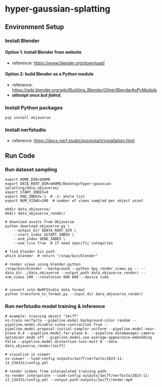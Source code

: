 # hyper-gaussian-splatting

## Environment Setup

### Install Blender

#### Option 1: install Blender from website
- reference: https://www.blender.org/download/

#### Option 2: build Blender as a Python module 
- reference: https://wiki.blender.org/wiki/Building_Blender/Other/BlenderAsPyModule
- ***attempt once but failed.***

### Install Python packages
```
pip install objaverse
```
### Install nerfstudio
- reference: https://docs.nerf.studio/quickstart/installation.html

## Run Code

### Run dataset sampling
```
export HOME_DIR=$HOME
export DATA_ROOT_DIR=$HOME/Desktop/hyper-gaussian-splatting/data_objaverse/
export START_INDEX=0
export END_INDEX=-1  # -1: whole list
export NUM_VIEWS=100  # number of views sampled per object asset

mkdir data_objaverse/
mkdir data_objaverse_render/

# download assets from Objaverse
python download_objaverse.py \
    --output_dir $DATA_ROOT_DIR \
    --start_index $START_INDEX \
    --end_index $END_INDEX \
    --use_lvis True  # if need specific categories

# find blender bin path
which blender  # return "/snap/bin/blender"

# render views using blender-python
/snap/bin/blender --background --python bpy_render_views.py -- --data_dir ./data_objaverse --output_path data_objaverse_render/ --num_views 100 --resolution 800 800 --device cuda


# convert into NeRFStudio data format
python transform_ns_format.py --input_dir data_objaverse_render/
```

### Run nerfstudio model training & inference
```
# example: training object "1ec7f"
ns-train nerfacto --pipeline.model.background-color random --pipeline.model.disable-scene-contraction True --pipeline.model.proposal-initial-sampler uniform --pipeline.model.near-plane 0.4 --pipeline.model.far-plane 6. --pipeline.datamanager.camera-optimizer.mode off --pipeline.model.use-average-appearance-embedding False --pipeline.model.distortion-loss-mult 0 --data data_objaverse_render/1ec7f/

# visualize in viewer
ns-viewer --load-config outputs/1ec7f/nerfacto/2023-11-13_234331/config.yml

# render videos from interpolated training path
ns-render interpolate --load-config outputs/1ec7f/nerfacto/2023-11-13_234331/config.yml --output-path outputs/1ec7f/render.mp4
```